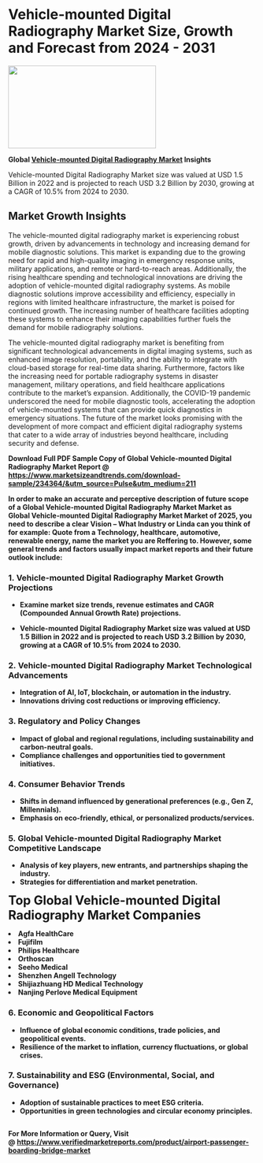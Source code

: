 <H1>Vehicle-mounted Digital Radiography Market Size, Growth and Forecast from 2024 - 2031</H1><img class="aligncenter size-medium wp-image-584254" src="https://thirdeyenews.in/wp-content/uploads/2024/09/Global-Market-Research-300x168.jpeg" alt="" width="300" height="168" /><p><strong>Global&nbsp;<a href="https://www.marketsizeandtrends.com/download-sample/234364/&amp;utm_source=Pulse&amp;utm_medium=211">Vehicle-mounted Digital Radiography Market</a> Insights</strong></p><p>Vehicle-mounted Digital Radiography Market size was valued at USD 1.5 Billion in 2022 and is projected to reach USD 3.2 Billion by 2030, growing at a CAGR of 10.5% from 2024 to 2030.</p><p><h2>Market Growth Insights</h2> <p>The vehicle-mounted digital radiography market is experiencing robust growth, driven by advancements in technology and increasing demand for mobile diagnostic solutions. This market is expanding due to the growing need for rapid and high-quality imaging in emergency response units, military applications, and remote or hard-to-reach areas. Additionally, the rising healthcare spending and technological innovations are driving the adoption of vehicle-mounted digital radiography systems. As mobile diagnostic solutions improve accessibility and efficiency, especially in regions with limited healthcare infrastructure, the market is poised for continued growth. The increasing number of healthcare facilities adopting these systems to enhance their imaging capabilities further fuels the demand for mobile radiography solutions.</p> <p><strong></strong></p> <p>The vehicle-mounted digital radiography market is benefiting from significant technological advancements in digital imaging systems, such as enhanced image resolution, portability, and the ability to integrate with cloud-based storage for real-time data sharing. Furthermore, factors like the increasing need for portable radiography systems in disaster management, military operations, and field healthcare applications contribute to the market’s expansion. Additionally, the COVID-19 pandemic underscored the need for mobile diagnostic tools, accelerating the adoption of vehicle-mounted systems that can provide quick diagnostics in emergency situations. The future of the market looks promising with the development of more compact and efficient digital radiography systems that cater to a wide array of industries beyond healthcare, including security and defense. <p><strong></p><p><span class=""><strong>Download Full PDF Sample Copy of Global Vehicle-mounted Digital Radiography Market Report</strong> @ <a href="https://www.marketsizeandtrends.com/download-sample/234364/&amp;utm_source=Pulse&amp;utm_medium=211" target="_blank">https://www.marketsizeandtrends.com/download-sample/234364/&amp;utm_source=Pulse&amp;utm_medium=211</a></span></p><p>In order to make an accurate and perceptive description of future scope of a Global&nbsp;Vehicle-mounted Digital Radiography Market Market as Global&nbsp;Vehicle-mounted Digital Radiography Market Market of 2025, you need to describe a clear Vision &ndash; What Industry or Linda can you think of for example: Quote from a Technology, healthcare, automotive, renewable energy, name the market you are Reffering to. However, some general trends and factors usually impact market reports and their future outlook include:</p><h3>1.&nbsp;<strong>Vehicle-mounted Digital Radiography Market Growth Projections</strong></h3><ul><li>Examine market size trends, revenue estimates and CAGR (Compounded Annual Growth Rate) projections.</li><li><p>Vehicle-mounted Digital Radiography Market size was valued at USD 1.5 Billion in 2022 and is projected to reach USD 3.2 Billion by 2030, growing at a CAGR of 10.5% from 2024 to 2030.</p></li></ul><h3>2.&nbsp;<strong>Vehicle-mounted Digital Radiography Market Technological Advancements</strong></h3><ul><li>Integration of AI, IoT, blockchain, or automation in the industry.</li><li>Innovations driving cost reductions or improving efficiency.</li></ul><h3>3.&nbsp;<strong>Regulatory and Policy Changes</strong></h3><ul><li>Impact of global and regional regulations, including sustainability and carbon-neutral goals.</li><li>Compliance challenges and opportunities tied to government initiatives.</li></ul><h3>4.&nbsp;<strong>Consumer Behavior Trends</strong></h3><ul><li>Shifts in demand influenced by generational preferences (e.g., Gen Z, Millennials).</li><li>Emphasis on eco-friendly, ethical, or personalized products/services.</li></ul><h3>5.&nbsp;<strong>Global Vehicle-mounted Digital Radiography Market Competitive Landscape</strong></h3><ul><li>Analysis of key players, new entrants, and partnerships shaping the industry.</li><li>Strategies for differentiation and market penetration.</li></ul><p data-pm-slice="1 1 []"><span style="color: inherit; font-family: inherit; font-size: 25px;">Top Global Vehicle-mounted Digital Radiography Market Companies</span></p><div class="" data-test-id=""><p><li>Agfa HealthCare</li><li> Fujifilm</li><li> Philips Healthcare</li><li> Orthoscan</li><li> Seeho Medical</li><li> Shenzhen Angell Technology</li><li> Shijiazhuang HD Medical Technology</li><li> Nanjing Perlove Medical Equipment</li></p></div><h3>6.&nbsp;<strong>Economic and Geopolitical Factors</strong></h3><ul><li>Influence of global economic conditions, trade policies, and geopolitical events.</li><li>Resilience of the market to inflation, currency fluctuations, or global crises.</li></ul><h3>7.&nbsp;<strong>Sustainability and ESG (Environmental, Social, and Governance)</strong></h3><ul><li>Adoption of sustainable practices to meet ESG criteria.</li><li>Opportunities in green technologies and circular economy principles.</li></ul><h2><strong style="font-size: 14px;">For More Information or Query, Visit @&nbsp;</strong><a style="background-color: #ffffff; font-size: 14px;" href="https://www.marketsizeandtrends.com/report/vehicle-mounted-digital-radiography-market/" target="_blank">https://www.verifiedmarketreports.com/product/airport-passenger-boarding-bridge-market</a></h2>
